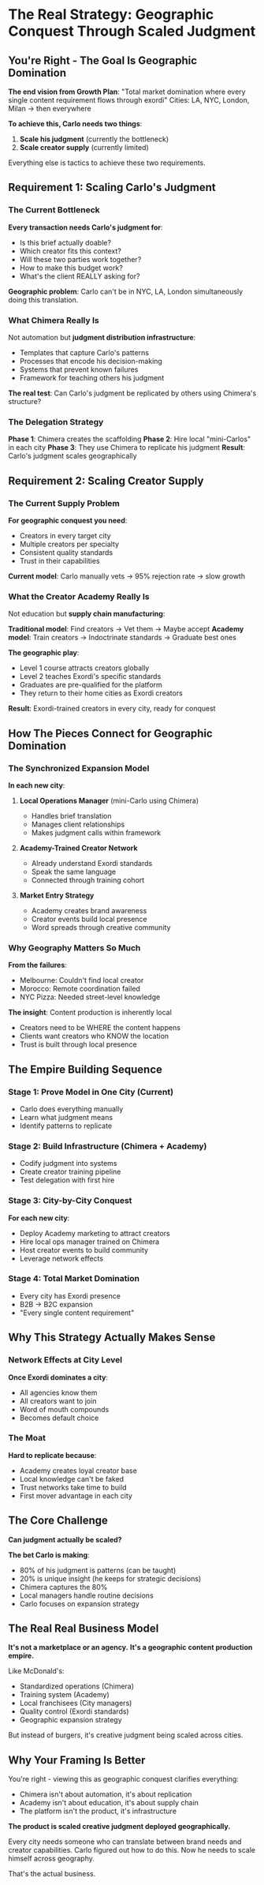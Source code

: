 # The Real Strategy: Geographic Conquest Through Scaled Judgment

## You're Right - The Goal Is Geographic Domination

**The end vision from Growth Plan**: 
"Total market domination where every single content requirement flows through exordi"
Cities: LA, NYC, London, Milan → then everywhere

**To achieve this, Carlo needs two things**:
1. **Scale his judgment** (currently the bottleneck)
2. **Scale creator supply** (currently limited)

Everything else is tactics to achieve these two requirements.

## Requirement 1: Scaling Carlo's Judgment

### The Current Bottleneck
**Every transaction needs Carlo's judgment for**:
- Is this brief actually doable?
- Which creator fits this context?
- Will these two parties work together?
- How to make this budget work?
- What's the client REALLY asking for?

**Geographic problem**: Carlo can't be in NYC, LA, London simultaneously doing this translation.

### What Chimera Really Is
Not automation but **judgment distribution infrastructure**:
- Templates that capture Carlo's patterns
- Processes that encode his decision-making
- Systems that prevent known failures
- Framework for teaching others his judgment

**The real test**: Can Carlo's judgment be replicated by others using Chimera's structure?

### The Delegation Strategy
**Phase 1**: Chimera creates the scaffolding
**Phase 2**: Hire local "mini-Carlos" in each city
**Phase 3**: They use Chimera to replicate his judgment
**Result**: Carlo's judgment scales geographically

## Requirement 2: Scaling Creator Supply

### The Current Supply Problem
**For geographic conquest you need**:
- Creators in every target city
- Multiple creators per specialty
- Consistent quality standards
- Trust in their capabilities

**Current model**: Carlo manually vets → 95% rejection rate → slow growth

### What the Creator Academy Really Is
Not education but **supply chain manufacturing**:

**Traditional model**: Find creators → Vet them → Maybe accept
**Academy model**: Train creators → Indoctrinate standards → Graduate best ones

**The geographic play**:
- Level 1 course attracts creators globally
- Level 2 teaches Exordi's specific standards
- Graduates are pre-qualified for the platform
- They return to their home cities as Exordi creators

**Result**: Exordi-trained creators in every city, ready for conquest

## How The Pieces Connect for Geographic Domination

### The Synchronized Expansion Model

**In each new city**:
1. **Local Operations Manager** (mini-Carlo using Chimera)
   - Handles brief translation
   - Manages client relationships
   - Makes judgment calls within framework

2. **Academy-Trained Creator Network**
   - Already understand Exordi standards
   - Speak the same language
   - Connected through training cohort

3. **Market Entry Strategy**
   - Academy creates brand awareness
   - Creator events build local presence
   - Word spreads through creative community

### Why Geography Matters So Much

**From the failures**:
- Melbourne: Couldn't find local creator
- Morocco: Remote coordination failed
- NYC Pizza: Needed street-level knowledge

**The insight**: Content production is inherently local
- Creators need to be WHERE the content happens
- Clients want creators who KNOW the location
- Trust is built through local presence

## The Empire Building Sequence

### Stage 1: Prove Model in One City (Current)
- Carlo does everything manually
- Learn what judgment means
- Identify patterns to replicate

### Stage 2: Build Infrastructure (Chimera + Academy)
- Codify judgment into systems
- Create creator training pipeline
- Test delegation with first hire

### Stage 3: City-by-City Conquest
**For each new city**:
- Deploy Academy marketing to attract creators
- Hire local ops manager trained on Chimera
- Host creator events to build community
- Leverage network effects

### Stage 4: Total Market Domination
- Every city has Exordi presence
- B2B → B2C expansion
- "Every single content requirement"

## Why This Strategy Actually Makes Sense

### Network Effects at City Level
**Once Exordi dominates a city**:
- All agencies know them
- All creators want to join
- Word of mouth compounds
- Becomes default choice

### The Moat
**Hard to replicate because**:
- Academy creates loyal creator base
- Local knowledge can't be faked
- Trust networks take time to build
- First mover advantage in each city

## The Core Challenge

**Can judgment actually be scaled?**

**The bet Carlo is making**:
- 80% of his judgment is patterns (can be taught)
- 20% is unique insight (he keeps for strategic decisions)
- Chimera captures the 80%
- Local managers handle routine decisions
- Carlo focuses on expansion strategy

## The Real Real Business Model

**It's not a marketplace or an agency.**
**It's a geographic content production empire.**

Like McDonald's:
- Standardized operations (Chimera)
- Training system (Academy)
- Local franchisees (City managers)
- Quality control (Exordi standards)
- Geographic expansion strategy

But instead of burgers, it's creative judgment being scaled across cities.

## Why Your Framing Is Better

You're right - viewing this as geographic conquest clarifies everything:
- Chimera isn't about automation, it's about replication
- Academy isn't about education, it's about supply chain
- The platform isn't the product, it's infrastructure

**The product is scaled creative judgment deployed geographically.**

Every city needs someone who can translate between brand needs and creator capabilities. Carlo figured out how to do this. Now he needs to scale himself across geography.

That's the actual business.